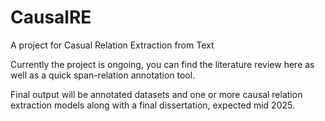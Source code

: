 # CausalRE
A project for Casual Relation Extraction from Text

Currently the project is ongoing, you can find the literature review here as well as a quick span-relation annotation tool.

Final output will be annotated datasets and one or more causal relation extraction models along with a final dissertation, expected mid 2025.
